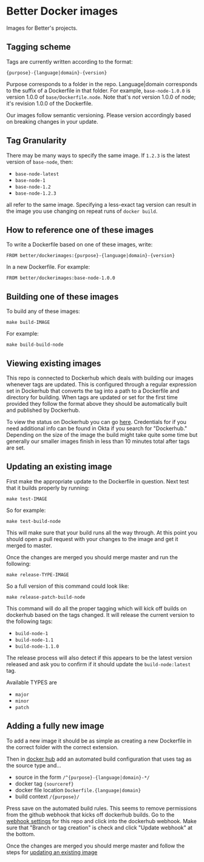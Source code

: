 # Better Docker images

Images for Better's projects.

## Tagging scheme

Tags are currently written according to the format:

```
{purpose}-{language|domain}-{version}
```

Purpose corresponds to a folder in the repo. Language|domain corresponds
to the suffix of a Dockerfile in that folder. For example,
`base-node-1.0.0` is version 1.0.0 of `base/Dockerfile.node`. Note
that's _not_ version 1.0.0 of node; it's revision 1.0.0 of the
Dockerfile.

Our images follow semantic versioning. Please version accordingly based on
breaking changes in your update.

## Tag Granularity

There may be many ways to specify the same image. If `1.2.3` is the latest
version of `base-node`, then:

- `base-node-latest`
- `base-node-1`
- `base-node-1.2`
- `base-node-1.2.3`

all refer to the same image. Specifying a less-exact tag version can
result in the image you use changing on repeat runs of `docker build`.

## How to reference one of these images

To write a Dockerfile based on one of these images, write:

`FROM better/dockerimages:{purpose}-{language|domain}-{version}`

In a new Dockerfile. For example:

`FROM better/dockerimages:base-node-1.0.0`

## Building one of these images

To build any of these images:

`make build-IMAGE`

For example:

`make build-build-node`

## Viewing existing images

This repo is connected to Dockerhub which deals with building our images
whenever tags are updated. This is configured through a regular
expression set in Dockerhub that converts the tag into a path to a
Dockerfile and directory for building. When tags are updated or set for
the first time provided they follow the format above they should be
automatically built and published by Dockerhub.

To view the status on Dockerhub you can go [here](https://hub.docker.com/repository/docker/better/dockerimages).
Credentials for if you need additional info can be found in Okta if you
search for "Dockerhub." Depending on the size of the image the build
might take quite some time but generally our smaller images finish in
less than 10 minutes total after tags are set.

## Updating an existing image

First make the appropriate update to the Dockerfile in question. Next
test that it builds properly by running:

`make test-IMAGE`

So for example:

`make test-build-node`

This will make sure that your build runs all the way through. At this
point you should open a pull request with your changes to the image and
get it merged to master.

Once the changes are merged you should merge master and run the
following:

`make release-TYPE-IMAGE`

So a full version of this command could look like:

`make release-patch-build-node`

This command will do all the proper tagging which will kick off builds
on dockerhub based on the tags changed. It will release the current
version to the following tags:

- `build-node-1`
- `build-node-1.1`
- `build-node-1.1.0`

The release process will also detect if this appears to be the latest
version released and ask you to confirm if it should update the `build-node:latest` tag.

Available TYPES are

- `major`
- `minor`
- `patch`

## Adding a fully new image

To add a new image it should be as simple as creating a new Dockerfile
in the correct folder with the correct extension.

Then in [docker hub](https://hub.docker.com/repository/docker/better/dockerimages/builds)
add an automated build configuration that uses tag as the source type and...
* source in the form `/^{purpose}-{language|domain}-*/`
* docker tag `{sourceref}`
* docker file location `Dockerfile.{language|domain}`
* build context `/{purpose}/`

Press save on the automated build rules. This seems to remove
permissions from the github webhook that kicks off dockerhub builds. Go
to the [webhook settings](https://github.com/better/dockerimages/settings/hooks)
for this repo and click into the dockerhub webhook. Make sure that
"Branch or tag creation" is check and click "Update webhook" at the
bottom.

Once the changes are merged you should merge master and follow the steps for [updating an existing image](#updating-an-existing-image)

